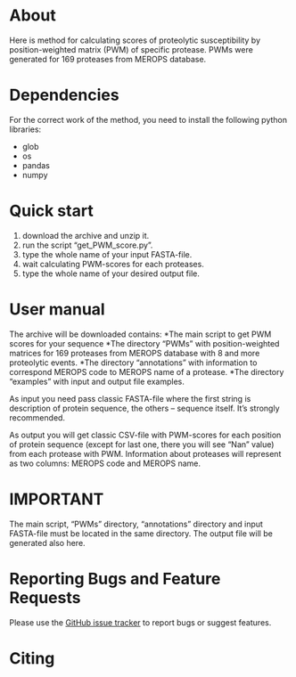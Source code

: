 # About

Here is method for calculating scores of proteolytic susceptibility by position-weighted matrix (PWM) of specific protease. PWMs were generated for 169 proteases from MEROPS database.

# Dependencies

For the correct work of the method, you need to install the following python libraries:
* glob
* os
* pandas
* numpy

# Quick start

1) download the archive and unzip it.
2) run the script “get_PWM_score.py”.
3) type the whole name of your input FASTA-file.
4) wait calculating PWM-scores for each proteases.
5) type the whole name of your desired output file. 

# User manual

The archive will be downloaded contains:
*The main script to get PWM scores for your sequence
*The directory “PWMs” with position-weighted matrices for 169 proteases from MEROPS database with 8 and more proteolytic events.
*The directory “annotations” with information to correspond MEROPS code to MEROPS name of a protease.
*The directory “examples” with input and output file examples.

As input you need pass classic FASTA-file where the first string is description of protein sequence, the others – sequence itself. It’s strongly recommended.

As output you will get classic CSV-file with PWM-scores for each position of protein sequence (except for last one, there you will see “Nan” value) from each protease with PWM. Information about proteases will represent as two columns: MEROPS code and MEROPS name.

# IMPORTANT

The main script, “PWMs” directory, “annotations” directory and input FASTA-file must be located in the same directory. The output file will be generated also here.

# Reporting Bugs and Feature Requests
Please use the [GitHub issue tracker](ссылка!) to report bugs or suggest features.

# Citing

